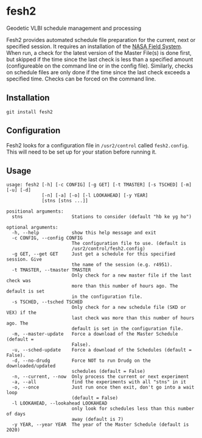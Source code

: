 # fesh2
Geodetic VLBI schedule management and processing

Fesh2 provides automated schedule file preparation for the current, next or specified
session. It requires an installation of the [NASA Field System](https://github.com/nvi-inc/fs).
When run, a check for the latest version of the Master File(s) is done first,
but skipped if the time since the last check is less than a specified amount
(configureable on the command line or in the config file). Similarly, checks
on schedule files are only done if the time since the last check exceeds a
specified time. Checks can be forced on the command line.

## Installation
```git install fesh2```

## Configuration
Fesh2 looks for a configuration file in `/usr2/control` called `fesh2.config`. This will need to be set up for your station before running it.


## Usage
```
usage: fesh2 [-h] [-c CONFIG] [-g GET] [-t TMASTER] [-s TSCHED] [-m] [-u] [-d]
             [-n] [-a] [-o] [-l LOOKAHEAD] [-y YEAR]
             [stns [stns ...]]

positional arguments:
  stns                  Stations to consider (default "hb ke yg ho")

optional arguments:
  -h, --help            show this help message and exit
  -c CONFIG, --config CONFIG
                        The configuration file to use. (default is
                        /usr2/control/fesh2.config)
  -g GET, --get GET     Just get a schedule for this specified session. Give
                        the name of the session (e.g. r4951).
  -t TMASTER, --tmaster TMASTER
                        Only check for a new master file if the last check was
                        more than this number of hours ago. The default is set
                        in the configuration file.
  -s TSCHED, --tsched TSCHED
                        Only check for a new schedule file (SKD or VEX) if the
                        last check was more than this number of hours ago. The
                        default is set in the configuration file.
  -m, --master-update   Force a download of the Master Schedule (default =
                        False).
  -u, --sched-update    Force a download of the Schedules (default = False).
  -d, --no-drudg        Force NOT to run Drudg on the downloaded/updated
                        schedules (default = False)
  -n, --current, --now  Only process the current or next experiment
  -a, --all             find the experiments with all "stns" in it
  -o, --once            Just run once then exit, don't go into a wait loop
                        (default = False)
  -l LOOKAHEAD, --lookahead LOOKAHEAD
                        only look for schedules less than this number of days
                        away (default is 7)
  -y YEAR, --year YEAR  The year of the Master Schedule (default is 2020)
```
